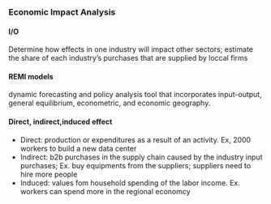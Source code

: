 ### Economic Impact Analysis
#### I/O
Determine how effects in one industry will impact other sectors; estimate the share of each industry’s purchases that are supplied by loccal firms
#### REMI models
dynamic forecasting and policy analysis tool that incorporates input-output, general equilibrium, econometric, and economic geography.
#### Direct, indirect,induced effect
- Direct: production or expenditures as a result of an activity. Ex, 2000 workers to build a new data center
- Indirect: b2b purchases in the supply chain caused by the industry input purchases; Ex. buy equipments from the suppliers; suppliers need to hire more people
- Induced: values fom household spending of the labor income. Ex. workers can spend more in the regional economcy
